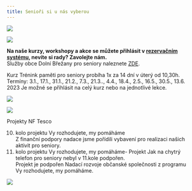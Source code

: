 ```yaml
---
title: Senioři si u nás vyberou
---
```

![](/images/uploads/senior_web.jpg)

![](/images/uploads/country.jpg)

**Na  naše kurzy, workshopy a akce se můžete přihlásit v [rezervačním systému](https://vigvam.webooker.eu/), nevíte si rady? Zavolejte nám.** \
Služby obce Dolní Břežany pro seniory naleznete [ZDE](https://www.dolnibrezany.cz/socialni%2Dzabezpeceni/ms-16432/p1=16432).

Kurz Trénink paměti pro seniory probíha 1x za 14 dní v úterý od 10,30h. \
Termíny: 3.1., 17.1., 31.1., 21.2., 7.3., 21.3.., 4.4., 18.4., 2.5., 16.5., 30.5., 13.6. 2023 Je možné se přihlásit na celý kurz nebo na jednotlivé lekce. 

![](/images/uploads/pamet.jpg)

![](/images/uploads/banery_vigvam-3-.jpg)

Projekty  NF Tesco

10. kolo projektu Vy rozhodujete, my pomáháme\
    Z finanční podpory nadace jsme pořídili vybavení pro realizaci našich aktivit pro seniory.
11. kolo projektu Vy rozhodujete, my pomáháme- Projekt Jak na chytrý telefon pro seniory nebyl v 11.kole podpořen. \
    Projekt je podpořen Nadací rozvoje občanské společnosti z programu Vy rozhodujete, my pomáháme.

![](/images/uploads/tesco.jpg)